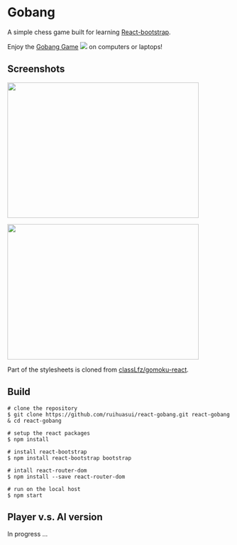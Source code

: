 # Gobang 
A simple chess game built for learning [React-bootstrap](https://react-bootstrap.github.io/).<br/>

Enjoy the [Gobang Game](http://ruihuasui.github.io/react-gobang/) 
<image src="https://github.com/ruihuasui/react-gobang/blob/master/src/images/logo.png"/>
on computers or laptops!

## Screenshots
<image width="431px" height="305px" src="https://github.com/ruihuasui/_files/blob/master/gobang/screenshot2.png"/>

<image width="431px" height="305px" src="https://github.com/ruihuasui/_files/blob/master/gobang/screenshot.png"/><br/>

Part of the stylesheets is cloned from [classLfz/gomoku-react](https://github.com/classLfz/gomoku-react).

## Build
```
# clone the repository
$ git clone https://github.com/ruihuasui/react-gobang.git react-gobang & cd react-gobang

# setup the react packages
$ npm install

# install react-bootstrap
$ npm install react-bootstrap bootstrap

# intall react-router-dom
$ npm install --save react-router-dom

# run on the local host
$ npm start
```

## Player v.s. AI version
In progress ...
